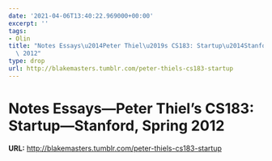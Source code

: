 ```yaml
---
date: '2021-04-06T13:40:22.969000+00:00'
excerpt: ''
tags:
- Olin
title: "Notes Essays\u2014Peter Thiel\u2019s CS183: Startup\u2014Stanford, Spring\
  \ 2012"
type: drop
url: http://blakemasters.tumblr.com/peter-thiels-cs183-startup
---
```


# Notes Essays—Peter Thiel’s CS183: Startup—Stanford, Spring 2012

**URL:** http://blakemasters.tumblr.com/peter-thiels-cs183-startup
